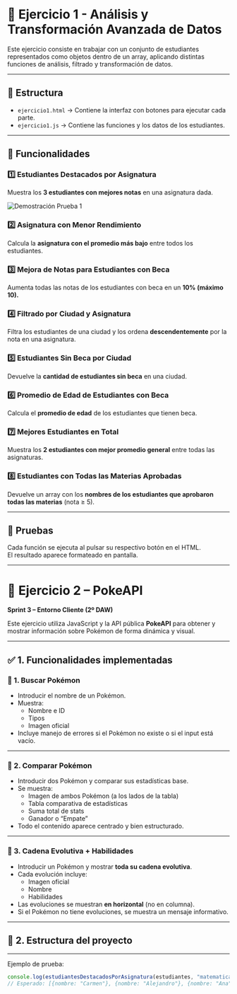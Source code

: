 # 🧮 Ejercicio 1 - Análisis y Transformación Avanzada de Datos

Este ejercicio consiste en trabajar con un conjunto de estudiantes representados como objetos dentro de un array, aplicando distintas funciones de análisis, filtrado y transformación de datos.

---

## 📂 Estructura
- `ejercicio1.html` → Contiene la interfaz con botones para ejecutar cada parte.
- `ejercicio1.js` → Contiene las funciones y los datos de los estudiantes.

---

## 🧩 Funcionalidades

### 1️⃣ Estudiantes Destacados por Asignatura
Muestra los **3 estudiantes con mejores notas** en una asignatura dada.

![Demostración Prueba 1](ejercicio1/ej1gifs/gif1.gif)


### 2️⃣ Asignatura con Menor Rendimiento
Calcula la **asignatura con el promedio más bajo** entre todos los estudiantes.

### 3️⃣ Mejora de Notas para Estudiantes con Beca
Aumenta todas las notas de los estudiantes con beca en un **10% (máximo 10).**

### 4️⃣ Filtrado por Ciudad y Asignatura
Filtra los estudiantes de una ciudad y los ordena **descendentemente** por la nota en una asignatura.

### 5️⃣ Estudiantes Sin Beca por Ciudad
Devuelve la **cantidad de estudiantes sin beca** en una ciudad.

### 6️⃣ Promedio de Edad de Estudiantes con Beca
Calcula el **promedio de edad** de los estudiantes que tienen beca.

### 7️⃣ Mejores Estudiantes en Total
Muestra los **2 estudiantes con mejor promedio general** entre todas las asignaturas.

### 8️⃣ Estudiantes con Todas las Materias Aprobadas
Devuelve un array con los **nombres de los estudiantes que aprobaron todas las materias** (nota ≥ 5).

---

## 🧪 Pruebas
Cada función se ejecuta al pulsar su respectivo botón en el HTML.  
El resultado aparece formateado en pantalla.

--------------------------------------------------------------------------------------------

# 📌 Ejercicio 2 – PokeAPI
**Sprint 3 – Entorno Cliente (2º DAW)**

Este ejercicio utiliza JavaScript y la API pública **PokeAPI** para obtener y mostrar información sobre Pokémon de forma dinámica y visual.

---

## ✅ 1. Funcionalidades implementadas

### 🔹 1. Buscar Pokémon
- Introducir el nombre de un Pokémon.
- Muestra:
  - Nombre e ID
  - Tipos
  - Imagen oficial
- Incluye manejo de errores si el Pokémon no existe o si el input está vacío.

---

### 🔹 2. Comparar Pokémon
- Introducir dos Pokémon y comparar sus estadísticas base.
- Se muestra:
  - Imagen de ambos Pokémon (a los lados de la tabla)
  - Tabla comparativa de estadísticas
  - Suma total de stats
  - Ganador o “Empate”
- Todo el contenido aparece centrado y bien estructurado.

---

### 🔹 3. Cadena Evolutiva + Habilidades
- Introducir un Pokémon y mostrar **toda su cadena evolutiva**.
- Cada evolución incluye:
  - Imagen oficial
  - Nombre
  - Habilidades
- Las evoluciones se muestran **en horizontal** (no en columna).
- Si el Pokémon no tiene evoluciones, se muestra un mensaje informativo.

---

## 📂 2. Estructura del proyecto

----------------------------------------------------------------------------------------------------



Ejemplo de prueba:
```js
console.log(estudiantesDestacadosPorAsignatura(estudiantes, "matematicas"));
// Esperado: [{nombre: "Carmen"}, {nombre: "Alejandro"}, {nombre: "Ana"}]




